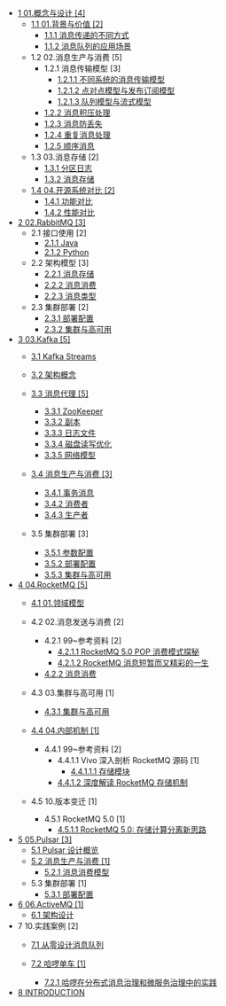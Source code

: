   - [1 01.概念与设计 [4]](/01.概念与设计/README.md)
    - [1.1 01.背景与价值 [2]](/01.概念与设计/01.背景与价值/README.md)
      - [1.1.1 消息传递的不同方式](/01.概念与设计/01.背景与价值/消息传递的不同方式.md)
      - [1.1.2 消息队列的应用场景](/01.概念与设计/01.背景与价值/消息队列的应用场景.md)
    - 1.2 02.消息生产与消费 [5]
      - 1.2.1 消息传输模型 [3]
        - [1.2.1.1 不同系统的消息传输模型](/01.概念与设计/02.消息生产与消费/消息传输模型/不同系统的消息传输模型.md)
        - [1.2.1.2 点对点模型与发布订阅模型](/01.概念与设计/02.消息生产与消费/消息传输模型/点对点模型与发布订阅模型.md)
        - [1.2.1.3 队列模型与流式模型](/01.概念与设计/02.消息生产与消费/消息传输模型/队列模型与流式模型.md)
      - [1.2.2 消息积压处理](/01.概念与设计/02.消息生产与消费/消息积压处理.md)
      - [1.2.3 消息防丢失](/01.概念与设计/02.消息生产与消费/消息防丢失.md)
      - [1.2.4 重复消息处理](/01.概念与设计/02.消息生产与消费/重复消息处理.md)
      - [1.2.5 顺序消息](/01.概念与设计/02.消息生产与消费/顺序消息.md)
    - 1.3 03.消息存储 [2]
      - [1.3.1 分区日志](/01.概念与设计/03.消息存储/分区日志.md)
      - [1.3.2 消息存储](/01.概念与设计/03.消息存储/消息存储.md)
    - [1.4 04.开源系统对比 [2]](/01.概念与设计/04.开源系统对比/README.md)
      - [1.4.1 功能对比](/01.概念与设计/04.开源系统对比/功能对比.md)
      - [1.4.2 性能对比](/01.概念与设计/04.开源系统对比/性能对比.md)
  - [2 02.RabbitMQ [3]](/02.RabbitMQ/README.md)
    - 2.1 接口使用 [2]
      - [2.1.1 Java](/02.RabbitMQ/接口使用/Java.md)
      - [2.1.2 Python](/02.RabbitMQ/接口使用/Python.md)
    - 2.2 架构模型 [3]
      - [2.2.1 消息存储](/02.RabbitMQ/架构模型/消息存储.md)
      - [2.2.2 消息消费](/02.RabbitMQ/架构模型/消息消费.md)
      - [2.2.3 消息类型](/02.RabbitMQ/架构模型/消息类型.md)
    - 2.3 集群部署 [2]
      - [2.3.1 部署配置](/02.RabbitMQ/集群部署/部署配置.md)
      - [2.3.2 集群与高可用](/02.RabbitMQ/集群部署/集群与高可用.md)
  - [3 03.Kafka [5]](/03.Kafka/README.md)
    - [3.1 Kafka Streams](/03.Kafka/Kafka%20Streams/README.md)
      
    - [3.2 架构概念](/03.Kafka/架构概念.md)
    - [3.3 消息代理 [5]](/03.Kafka/消息代理/README.md)
      - [3.3.1 ZooKeeper](/03.Kafka/消息代理/ZooKeeper.md)
      - [3.3.2 副本](/03.Kafka/消息代理/副本.md)
      - [3.3.3 日志文件](/03.Kafka/消息代理/日志文件.md)
      - [3.3.4 磁盘读写优化](/03.Kafka/消息代理/磁盘读写优化.md)
      - [3.3.5 网络模型](/03.Kafka/消息代理/网络模型.md)
    - [3.4 消息生产与消费 [3]](/03.Kafka/消息生产与消费/README.md)
      - [3.4.1 事务消息](/03.Kafka/消息生产与消费/事务消息.md)
      - [3.4.2 消费者](/03.Kafka/消息生产与消费/消费者.md)
      - [3.4.3 生产者](/03.Kafka/消息生产与消费/生产者.md)
    - 3.5 集群部署 [3]
      - [3.5.1 参数配置](/03.Kafka/集群部署/参数配置.md)
      - [3.5.2 部署配置](/03.Kafka/集群部署/部署配置.md)
      - [3.5.3 集群与高可用](/03.Kafka/集群部署/集群与高可用.md)
  - [4 04.RocketMQ [5]](/04.RocketMQ/README.md)
    - [4.1 01.领域模型](/04.RocketMQ/01.领域模型/README.md)
      
    - 4.2 02.消息发送与消费 [2]
      - 4.2.1 99~参考资料 [2]
        - [4.2.1.1 RocketMQ 5.0 POP 消费模式探秘](/04.RocketMQ/02.消息发送与消费/99~参考资料/2021-RocketMQ%205.0%20POP%20消费模式探秘.md)
        - [4.2.1.2 RocketMQ 消息短暂而又精彩的一生](/04.RocketMQ/02.消息发送与消费/99~参考资料/2023-RocketMQ%20消息短暂而又精彩的一生.md)
      - [4.2.2 消息消费](/04.RocketMQ/02.消息发送与消费/消息消费.md)
    - 4.3 03.集群与高可用 [1]
      - [4.3.1 集群与高可用](/04.RocketMQ/03.集群与高可用/集群与高可用.md)
    - [4.4 04.内部机制 [1]](/04.RocketMQ/04.内部机制/README.md)
      - 4.4.1 99~参考资料 [2]
        - 4.4.1.1 Vivo 深入剖析 RocketMQ 源码 [1]
          - [4.4.1.1.1 存储模块](/04.RocketMQ/04.内部机制/99~参考资料/2021-Vivo-深入剖析%20RocketMQ%20源码/存储模块.md)
        - [4.4.1.2 深度解读 RocketMQ 存储机制](/04.RocketMQ/04.内部机制/99~参考资料/2022-深度解读%20RocketMQ%20存储机制.md)
    - 4.5 10.版本变迁 [1]
      - 4.5.1 RocketMQ 5.0 [1]
        - [4.5.1.1 RocketMQ 5.0: 存储计算分离新思路](/04.RocketMQ/10.版本变迁/RocketMQ%205.0/2022-RocketMQ%205.0:%20存储计算分离新思路.md)
  - [5 05.Pulsar [3]](/05.Pulsar/README.md)
    - [5.1 Pulsar 设计概览](/05.Pulsar/Pulsar%20设计概览.md)
    - [5.2 消息生产与消费 [1]](/05.Pulsar/消息生产与消费/README.md)
      - [5.2.1 消息消费模型](/05.Pulsar/消息生产与消费/消息消费模型.md)
    - 5.3 集群部署 [1]
      - [5.3.1 部署配置](/05.Pulsar/集群部署/部署配置.md)
  - [6 06.ActiveMQ [1]](/06.ActiveMQ/README.md)
    - [6.1 架构设计](/06.ActiveMQ/架构设计.md)
  - 7 10.实践案例 [2]
    - [7.1 从零设计消息队列](/10.实践案例/从零设计消息队列/README.md)
      
    - [7.2 哈啰单车 [1]](/10.实践案例/哈啰单车/README.md)
      - [7.2.1 哈啰在分布式消息治理和微服务治理中的实践](/10.实践案例/哈啰单车/2021-哈啰在分布式消息治理和微服务治理中的实践.md)
  - [8 INTRODUCTION](/INTRODUCTION.md)